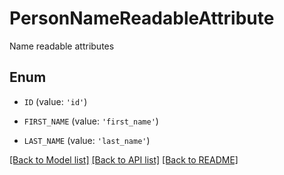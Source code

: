 # PersonNameReadableAttribute

Name readable attributes

## Enum

* `ID` (value: `'id'`)

* `FIRST_NAME` (value: `'first_name'`)

* `LAST_NAME` (value: `'last_name'`)

[[Back to Model list]](../README.md#documentation-for-models) [[Back to API list]](../README.md#documentation-for-api-endpoints) [[Back to README]](../README.md)



